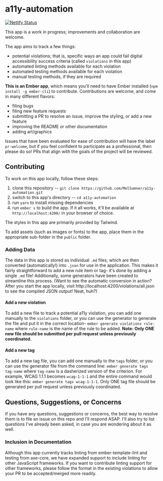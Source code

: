 # a11y-automation
[![Netlify Status](https://api.netlify.com/api/v1/badges/f7a9f162-0916-4ff3-8ecd-2047e26a6923/deploy-status)](https://app.netlify.com/sites/a11y-automation-tracker/deploys)

This app is a work in progress; improvements and collaboration are welcome.

The app aims to track a few things:
- potential violations; that is, specific ways an app could fail digital accessibility success criteria (called `violations` in this app)
- automated linting methods available for each violation
- automated testing methods available for each violation
- manual testing methods, if they are required

**This is an Ember app**, which  means you'll need to have Ember installed (`npm install -g ember-cli`) to contribute. Contributions are welcome, and come in many different flavors:

- filing bugs
- filing new feature requests
- submitting a PR to resolve an issue, improve the styling, or add a new feature
- improving the README or other documentation
- adding art/graphics

Issues that have been evaluated for ease of contribution will have the label `pr-welcome`, but if you feel confident to participate as a professional, then please do so! PRs that align with the goals of the project will be reviewed.

## Contributing
To work on this app locally, follow these steps:

1. clone this repository -- `git clone https://github.com/MelSumner/a11y-automation.git`
2. switch to this app's directory -- `cd a11y-automation`
3. run `yarn` to install missing dependencies
4. run `ember s` to build the app. If it all works, it'll be available at `http://localhost:4200/` in your browser of choice.

The styles in this app are primarily provided by Tailwind.

To add assets (such as images or fonts) to the app, place them in the appropriate sub-folder in the `public` folder.

### Adding Data

The data in this app is stored as individual `.md` files, which are then converted (automatically!) into `.json` for use in the application. This makes it fairly straightforward to add a new rule item or tag- it's done by adding a single `.md` file! Additionally, some generators have been created to streamline this process. (Want to see the automatic conversion in action? After you start the app locally, visit http://localhost:4200/violations/all.json to see the compiled JSON output! Neat, huh?)

#### Add a new violation

To add a new file to track a potential a11y violation, you can add one manually to the `violations` folder, or you can use the generator to generate the file and put it in the correct location- `ember generate violations rule-name` where `rule-name` is the name of the rule to be added. **Note: Only ONE new file should be submitted per pull request unless previously coordinated.**

#### Add a new tag

To add a new tag file, you can add one manually to the `tags` folder, or you can use the generator file from the command line: `ember generate tags tag-name` where `tag-name` is a dasherized version of the criterion. For example, WCAG 1.1.1 becomes `wcag-1-1-1` and the entire command would look like this: `ember generate tags wcag-1-1-1`. Only ONE tag file should be generated per pull request unless previously coordinated.

## Questions, Suggestions, or Concerns

If you have any questions, suggestions or concerns, the best way to resolve them is to file an issue on this repo and I'll respond ASAP. I'll also try to list questions I've already been asked, in case you are wondering about it as well.

### Inclusion in Documentation
Although this app currently tracks linting from ember-template-lint and testing from axe-core, we have expanded support to include linting for other JavaScript frameworks. If you want to contribute linting support for other frameworks, please follow the format in the existing violations to allow your PR to be accepted/merged more readily.
